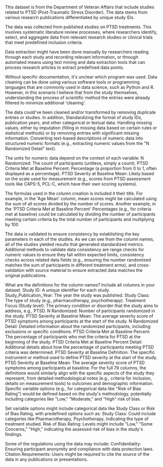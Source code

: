 This dataset is from the Department of Veteran Affairs that include studies related to PTSD (Post-Traumatic Stress Disorder). The data stems from various research publications differentiated by unique study IDs.

The data was collected from published studies on PTSD treatments. This involves systematic literature review processes, where researchers identify, select, and aggregate data from relevant research studies or clinical trials that meet predefined inclusion criteria.

Data extraction might have been done manually by researchers reading through each study and recording relevant information, or through automated means using text mining and data extraction tools that can process research articles to extract predefined data points.

Without specific documentation, it's unclear which program was used. Data cleaning can be done using various software tools or programming languages that are commonly used in data science, such as Python and R. However, in this scenario I believe that from the study themselves, understanding the process of scientific method the entries were already filtered to minimize additional 'cleaning'.

The data could've been cleaned and/or transformed by removing duplicate entries or studies. In addition, Standardizing the format of study IDs, publication years, and other categorical or textual data.
Handling missing values, either by imputation (filling in missing data based on certain rules or statistical methods) or by removing entries with significant missing information.
Converting text-based descriptions of numeric data into structured numeric formats (e.g., extracting numeric values from the "N Randomized Detail" text).

The units for numeric data depend on the context of each variable:
N Randomized: The count of participants (unitless, simply a count).
PTSD Criteria Met at Baseline Percent: Percentage (a proportion from 0 to 1, often displayed as a percentage).
PTSD Severity at Baseline Mean: Likely based on the scale used for measurement (e.g., scores from PTSD assessment tools like CAPS-5, PCL-C, which have their own scoring systems).

The formulas used in the column creation is included it their title. For example, in the 'Age Mean' column, mean scores might be calculated using the sum of all scores divided by the number of scores.
Another example, in the 'PTSD Criteria Met at Baseline Percent' Percentages (e.g., for criteria met at baseline) could be calculated by dividing the number of participants meeting certain criteria by the total number of participants and multiplying by 100

The data is validated to ensure consistency by establishing the key parameters in each of the studies. As we can see from the column names, all of the studies yielded results that generated standardized metrics.
Additional methods to validate data consistency are range checks for numeric values to ensure they fall within expected limits, consistency checks across related data fields (e.g., ensuring the number randomized matches the sum of participants in different treatment arms), and cross-validation with source material to ensure extracted data matches the original publications.

What are the definitions for the column names? Include all columns in your dataset.​
Study ID: A unique identifier for each study.
Study_Publication_Year: The year the study was published.
Study Class: The type of study (e.g., pharmacotherapy, psychotherapy).
Treatment Focus (Study level): The primary condition or disorder that the study aims to address, e.g., PTSD.
N Randomized: Number of participants randomized in the study.
PTSD Severity at Baseline Mean: The average severity score of PTSD symptoms among participants at the start of the study.
N Randomized Detail: Detailed information about the randomized participants, including exclusions or specific conditions.
PTSD Criteria Met at Baseline Percent: The percentage of participants who met the criteria for PTSD at the beginning of the study.
PTSD Criteria Met at Baseline Percent Detail: Additional details about how the percentage of participants meeting PTSD criteria was determined.
PTSD Severity at Baseline Definition: The specific instrument or method used to define PTSD severity at the start of the study.
PTSD Severity at Baseline Mean: The average severity score of PTSD symptoms among participants at baseline.
For the full 79 columns, the definitions would similarly align with the specific aspects of the study they represent, from detailed methodological notes (e.g., criteria for inclusion, details on measurement tools) to outcomes and demographic information. Specific variable options (e.g., for categorical data like "Risk of Bias Rating") would be defined based on the study's methodology, potentially including categories like "Low," "Moderate," and "High" risk of bias.

Set variable options might include categorical data like Study Class or Risk of Bias Rating, with predefined options such as:
Study Class: Could include categories like Pharmacotherapy, Psychotherapy, indicating the type of treatment studied.
Risk of Bias Rating: Levels might include "Low," "Some Concerns," "High," indicating the assessed risk of bias in the study's findings.


Some of the regulations using the data may include:
Confidentiality: Ensuring participant anonymity and compliance with data protection laws.
Citation Requirements: Users might be required to cite the source of the data in any publications or presentations.
